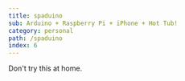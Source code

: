 ```yaml
---
title: spaduino
sub: Arduino + Raspberry Pi + iPhone + Hot Tub!
category: personal
path: /spaduino
index: 6
---
```


Don't try this at home.
